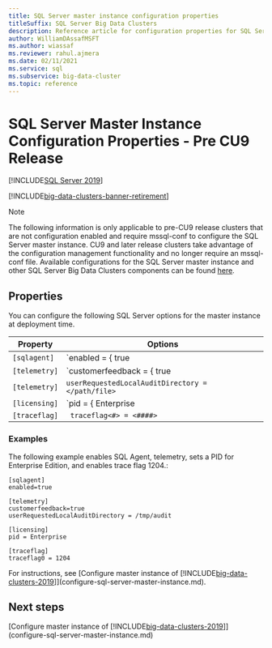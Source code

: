 ```yaml
---
title: SQL Server master instance configuration properties
titleSuffix: SQL Server Big Data Clusters
description: Reference article for configuration properties for SQL Server master instance.
author: WilliamDAssafMSFT
ms.author: wiassaf
ms.reviewer: rahul.ajmera
ms.date: 02/11/2021
ms.service: sql
ms.subservice: big-data-cluster
ms.topic: reference
---
```


# SQL Server Master Instance Configuration Properties -  Pre CU9 Release

[!INCLUDE[SQL Server 2019](../includes/applies-to-version/sqlserver2019.md)]

[!INCLUDE[big-data-clusters-banner-retirement](../includes/bdc-banner-retirement.md)]

> [!NOTE]
> The following information is only applicable to pre-CU9 release clusters that are not configuration enabled and require mssql-conf to configure the SQL Server master instance. CU9 and later release clusters take advantage of the configuration management functionality and no longer require an mssql-conf file. Available configurations for the SQL Server master instance and other SQL Server Big Data Clusters components can be found [here](reference-config-bdc-overview.md).

## Properties

You can configure the following SQL Server options for the master instance at deployment time.

|Property|Options|
| --- | --- |
|`[sqlagent]`|`enabled = { true | false }` |
|`[telemetry]`|`customerfeedback = { true | false }` |
|`[telemetry]`|`userRequestedLocalAuditDirectory = </path/file>`|
|`[licensing]`| `pid = { Enterprise | Developer }`|
|`[traceflag]`|` traceflag<#> = <####>`|

### Examples

The following example enables SQL Agent, telemetry, sets a PID for Enterprise Edition, and enables trace flag 1204.:

```
[sqlagent]
enabled=true

[telemetry]
customerfeedback=true
userRequestedLocalAuditDirectory = /tmp/audit

[licensing]
pid = Enterprise

[traceflag]
traceflag0 = 1204
```

For instructions, see [Configure master instance of [!INCLUDE[big-data-clusters-2019](../includes/ssbigdataclusters-ss-nover.md)]](configure-sql-server-master-instance.md).

## Next steps

[Configure master instance of [!INCLUDE[big-data-clusters-2019](../includes/ssbigdataclusters-ss-nover.md)]](configure-sql-server-master-instance.md)
